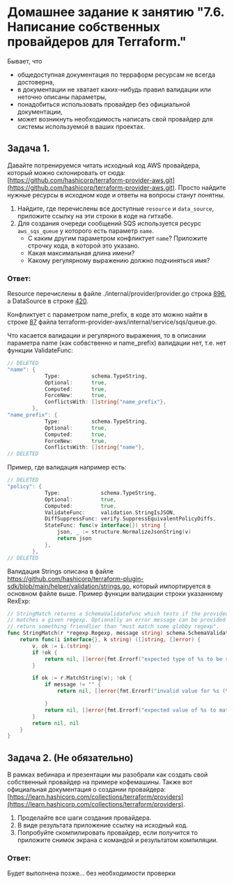 # Домашнее задание к занятию "7.6. Написание собственных провайдеров для Terraform."

Бывает, что 
* общедоступная документация по терраформ ресурсам не всегда достоверна,
* в документации не хватает каких-нибудь правил валидации или неточно описаны параметры,
* понадобиться использовать провайдер без официальной документации,
* может возникнуть необходимость написать свой провайдер для системы используемой в ваших проектах.   

## Задача 1. 
Давайте потренируемся читать исходный код AWS провайдера, который можно склонировать от сюда: 
[https://github.com/hashicorp/terraform-provider-aws.git](https://github.com/hashicorp/terraform-provider-aws.git).
Просто найдите нужные ресурсы в исходном коде и ответы на вопросы станут понятны.  


1. Найдите, где перечислены все доступные `resource` и `data_source`, приложите ссылку на эти строки в коде на 
гитхабе.   
2. Для создания очереди сообщений SQS используется ресурс `aws_sqs_queue` у которого есть параметр `name`. 
    * С каким другим параметром конфликтует `name`? Приложите строчку кода, в которой это указано.
    * Какая максимальная длина имени? 
    * Какому регулярному выражению должно подчиняться имя? 
  
### Ответ:
Resource перечислены в файле ./internal/provider/provider.go строка [896](https://github.com/hashicorp/terraform-provider-aws/blob/c3b5c746b140a795a8d47943689dfc3856db5a0a/internal/provider/provider.go#L896), 
а DataSource в строке [420](https://github.com/hashicorp/terraform-provider-aws/blob/c3b5c746b140a795a8d47943689dfc3856db5a0a/internal/provider/provider.go#L420).

Конфликтует c параметром name_prefix, в коде это можно найти в строке [87](https://github.com/hashicorp/terraform-provider-aws/blob/b7e860d4ea8003793b4f4c049301d8d7de86eeda/internal/service/sqs/queue.go#L87) файла terraform-provider-aws/internal/service/sqs/queue.go.

Что касается валидации и регулярного выражения, то в описании параметра name (как собвственно и name_prefix) валидации нет, т.е. нет функции ValidateFunc:   

```go
// DELETED
"name": {
			Type:          schema.TypeString,
			Optional:      true,
			Computed:      true,
			ForceNew:      true,
			ConflictsWith: []string{"name_prefix"},
		},
"name_prefix": {
			Type:          schema.TypeString,
			Optional:      true,
			Computed:      true,
			ForceNew:      true,
			ConflictsWith: []string{"name"},
// DELETED
```
Пример, где валидация например есть:
```go
// DELETED
"policy": {
			Type:             schema.TypeString,
			Optional:         true,
			Computed:         true,
			ValidateFunc:     validation.StringIsJSON,
			DiffSuppressFunc: verify.SuppressEquivalentPolicyDiffs,
			StateFunc: func(v interface{}) string {
				json, _ := structure.NormalizeJsonString(v)
				return json
			},
		},
// DELETED
```
Валидация Strings описана в файле https://github.com/hashicorp/terraform-plugin-sdk/blob/main/helper/validation/strings.go, который импортируется в основном файле выше. Пример функции валидации строки указанному RexExp:

```go
// StringMatch returns a SchemaValidateFunc which tests if the provided value
// matches a given regexp. Optionally an error message can be provided to
// return something friendlier than "must match some globby regexp".
func StringMatch(r *regexp.Regexp, message string) schema.SchemaValidateFunc {
	return func(i interface{}, k string) ([]string, []error) {
		v, ok := i.(string)
		if !ok {
			return nil, []error{fmt.Errorf("expected type of %s to be string", k)}
		}

		if ok := r.MatchString(v); !ok {
			if message != "" {
				return nil, []error{fmt.Errorf("invalid value for %s (%s)", k, message)}

			}
			return nil, []error{fmt.Errorf("expected value of %s to match regular expression %q, got %v", k, r, i)}
		}
		return nil, nil
	}
}
```


## Задача 2. (Не обязательно) 
В рамках вебинара и презентации мы разобрали как создать свой собственный провайдер на примере кофемашины. 
Также вот официальная документация о создании провайдера: 
[https://learn.hashicorp.com/collections/terraform/providers](https://learn.hashicorp.com/collections/terraform/providers).

1. Проделайте все шаги создания провайдера.
2. В виде результата приложение ссылку на исходный код.
3. Попробуйте скомпилировать провайдер, если получится то приложите снимок экрана с командой и результатом компиляции.   

### Ответ:

Будет выполнена позже... без необходимости проверки
